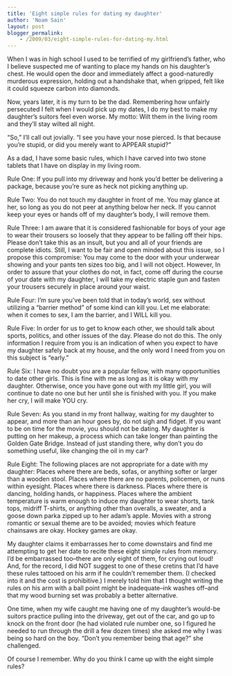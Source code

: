 ```yaml
---
title: 'Eight simple rules for dating my daughter'
author: 'Noam Sain'
layout: post
blogger_permalink:
    - /2009/03/eight-simple-rules-for-dating-my.html
---
```


When I was in high school I used to be terrified of my girlfriend’s father, who I believe suspected me of wanting to place my hands on his daughter’s chest. He would open the door and immediately affect a good-naturedly murderous expression, holding out a handshake that, when gripped, felt like it could squeeze carbon into diamonds.

Now, years later, it is my turn to be the dad. Remembering how unfairly persecuted I felt when I would pick up my dates, I do my best to make my daughter’s suitors feel even worse. My motto: Wilt them in the living room and they’ll stay wilted all night.

“So,” I’ll call out jovially. “I see you have your nose pierced. Is that because you’re stupid, or did you merely want to APPEAR stupid?”

As a dad, I have some basic rules, which I have carved into two stone tablets that I have on display in my living room.

Rule One: If you pull into my driveway and honk you’d better be delivering a package, because you’re sure as heck not picking anything up.

Rule Two: You do not touch my daughter in front of me. You may glance at her, so long as you do not peer at anything below her neck. If you cannot keep your eyes or hands off of my daughter’s body, I will remove them.

Rule Three: I am aware that it is considered fashionable for boys of your age to wear their trousers so loosely that they appear to be falling off their hips. Please don’t take this as an insult, but you and all of your friends are complete idiots. Still, I want to be fair and open minded about this issue, so I propose this compromise: You may come to the door with your underwear showing and your pants ten sizes too big, and I will not object. However, In order to assure that your clothes do not, in fact, come off during the course of your date with my daughter, I will take my electric staple gun and fasten your trousers securely in place around your waist.

Rule Four: I’m sure you’ve been told that in today’s world, sex without utilizing a “barrier method” of some kind can kill you. Let me elaborate: when it comes to sex, I am the barrier, and I WILL kill you.

Rule Five: In order for us to get to know each other, we should talk about sports, politics, and other issues of the day. Please do not do this. The only information I require from you is an indication of when you expect to have my daughter safely back at my house, and the only word I need from you on this subject is “early.”

Rule Six: I have no doubt you are a popular fellow, with many opportunities to date other girls. This is fine with me as long as it is okay with my daughter. Otherwise, once you have gone out with my little girl, you will continue to date no one but her until she is finished with you. If you make her cry, I will make YOU cry.

Rule Seven: As you stand in my front hallway, waiting for my daughter to appear, and more than an hour goes by, do not sigh and fidget. If you want to be on time for the movie, you should not be dating. My daughter is putting on her makeup, a process which can take longer than painting the Golden Gate Bridge. Instead of just standing there, why don’t you do something useful, like changing the oil in my car?

Rule Eight: The following places are not appropriate for a date with my daughter: Places where there are beds, sofas, or anything softer or larger than a wooden stool. Places where there are no parents, policemen, or nuns within eyesight. Places where there is darkness. Places where there is dancing, holding hands, or happiness. Places where the ambient temperature is warm enough to induce my daughter to wear shorts, tank tops, midriff T-shirts, or anything other than overalls, a sweater, and a goose down parka zipped up to her adam’s apple. Movies with a strong romantic or sexual theme are to be avoided; movies which feature chainsaws are okay. Hockey games are okay.

My daughter claims it embarrasses her to come downstairs and find me attempting to get her date to recite these eight simple rules from memory. I’d be embarrassed too–there are only eight of them, for crying out loud! And, for the record, I did NOT suggest to one of these cretins that I’d have these rules tattooed on his arm if he couldn’t remember them. (I checked into it and the cost is prohibitive.) I merely told him that I thought writing the rules on his arm with a ball point might be inadequate–ink washes off–and that my wood burning set was probably a better alternative.

One time, when my wife caught me having one of my daughter’s would-be suitors practice pulling into the driveway, get out of the car, and go up to knock on the front door (he had violated rule number one, so I figured he needed to run through the drill a few dozen times) she asked me why I was being so hard on the boy. “Don’t you remember being that age?” she challenged.

Of course I remember. Why do you think I came up with the eight simple rules?